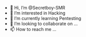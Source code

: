 - 👋 Hi, I’m @Secretboy-SMR
- 👀 I’m interested in Hacking
- 🌱 I’m currently learning Pentesting
- 💞️ I’m looking to collaborate on ...
- 📫 How to reach me ...

<!---
Secretboy-SMR/Secretboy-SMR is a ✨ special ✨ repository because its `README.md` (this file) appears on your GitHub profile.
You can click the Preview link to take a look at your changes.
--->
